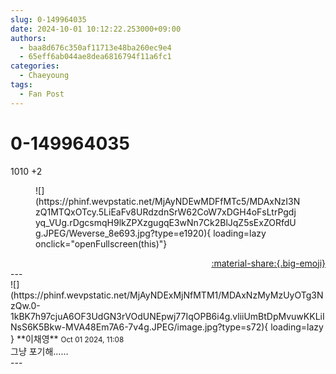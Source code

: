 ```yaml
---
slug: 0-149964035
date: 2024-10-01 10:12:22.253000+09:00
authors:
  - baa8d676c350af11713e48ba260ec9e4
  - 65eff6ab044ae8dea6816794f11a6fc1
categories:
  - Chaeyoung
tags:
  - Fan Post
---
```


# 0-149964035

<div class="post-container" markdown="1">
<div class="content-container md-sidebar__scrollwrap" markdown="1">

1010 +2
<figure markdown="1">
![](https://phinf.wevpstatic.net/MjAyNDEwMDFfMTc5/MDAxNzI3NzQ1MTQxOTcy.5LiEaFv8URdzdnSrW62CoW7xDGH4oFsLtrPgdjyq_VUg.rDgcsmqH9lkZPXzgugqE3wNn7Ck2BlJqZ5sExZORfdUg.JPEG/Weverse_8e693.jpg?type=e1920){ loading=lazy onclick="openFullscreen(this)"}
</figure>


</div>
</div>

<div style="text-align: right;" markdown="1">
<a href="https://weverse.io/fromis9/fanpost/0-149964035" style="text-align: right;">:material-share:{.big-emoji}</a>
</div>
---

<div class="comments-container md-sidebar__scrollwrap" markdown="1">
<div class="comment" markdown="1">
<div class='id-container' markdown="1">
![](https://phinf.wevpstatic.net/MjAyNDExMjNfMTM1/MDAxNzMyMzUyOTg3NzQw.0-1kBK7h97cjuA6OF3UdGN3rVOdUNEpwj77IqOPB6i4g.vliiUmBtDpMvuwKKLiINsS6K5Bkw-MVA48Em7A6-7v4g.JPEG/image.jpg?type=s72){ loading=lazy }
**<span class="artist">이채영</span>** <small>Oct 01 2024, 11:08</small><br>
</div>
<div class='comment-body' markdown="1">
그냥 포기해……
</div>
</div>
</div>
---
